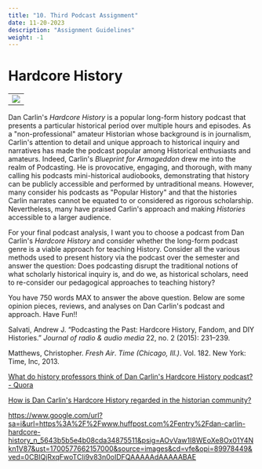 ```yaml
---
title: "10. Third Podcast Assignment"
date: 11-20-2023
description: "Assignment Guidelines"
weight: -1
---
```


# Hardcore History

<table >
	<tbody>
		<tr>
			<td><img src="https://www.dancarlin.com/wp-content/uploads/2020/06/HardcoreHistory-BFA-Series-Dan-Carlin-239x239.jpg"> </td>
		</tr>
	</tbody>
</table>

Dan Carlin's *Hardcore History* is a popular long-form history podcast that presents a particular historical period over multiple hours and episodes. As a "non-professional" amateur Historian whose background is in journalism, Carlin's attention to detail and unique approach to historical inquiry and narratives has made the podcast popular among Historical enthusiasts and amateurs. Indeed, Carlin's *Blueprint for Armageddon* drew me into the realm of Podcasting. He is provocative, engaging, and thorough, with many calling his podcasts mini-historical audiobooks, demonstrating that history can be publicly accessible and performed by untraditional means. However, many consider his podcasts as "Popular History" and that the histories Carlin narrates cannot be equated to or considered as rigorous scholarship. Nevertheless, many have praised Carlin's approach and making *Histories* accessible to a larger audience. 

For your final podcast analysis, I want you to choose a podcast from Dan Carlin's *Hardcore History* and consider whether the long-form podcast genre is a viable approach for teaching History.  Consider all the various methods used to present history via the podcast over the semester and answer the question: Does podcasting disrupt the traditional notions of what scholarly historical inquiry is, and do we, as historical scholars, need to re-consider our pedagogical approaches to teaching history? 

You have 750 words MAX to answer the above question. Below are some opinion pieces, reviews, and analyses on Dan Carlin's podcast and approach.  Have Fun!!


Salvati, Andrew J. “Podcasting the Past: Hardcore History, Fandom, and DIY Histories.” _Journal of radio & audio media_ 22, no. 2 (2015): 231–239.

Matthews, Christopher. _Fresh Air_. _Time (Chicago, Ill.)_. Vol. 182. New York: Time, Inc, 2013.

[What do history professors think of Dan Carlin's Hardcore History podcast? - Quora](https://www.quora.com/What-do-history-professors-think-of-Dan-Carlins-Hardcore-History-podcast)

[How is Dan Carlin's Hardcore History regarded in the historian community?](https://www.reddit.com/r/dancarlin/comments/9put9n/how_is_dan_carlins_hardcore_history_regarded_in/)


https://www.google.com/url?sa=i&url=https%3A%2F%2Fwww.huffpost.com%2Fentry%2Fdan-carlin-hardcore-history_n_5643b5b5e4b08cda34875511&psig=AOvVaw1I8WEoXe8Ox01Y4Nkn1V87&ust=1700577662157000&source=images&cd=vfe&opi=89978449&ved=0CBIQjRxqFwoTCIi9v83n0oIDFQAAAAAdAAAAABAE


